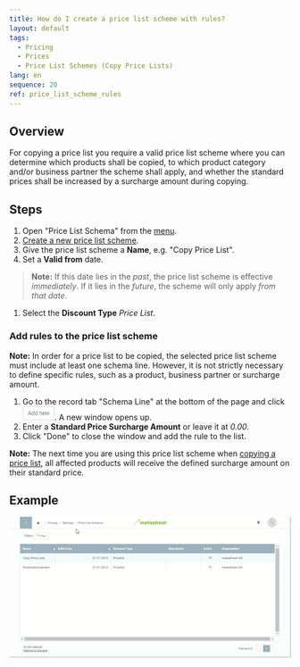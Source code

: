 ```yaml
---
title: How do I create a price list scheme with rules?
layout: default
tags:
  - Pricing
  - Prices
  - Price List Schemes (Copy Price Lists)
lang: en
sequence: 20
ref: price_list_scheme_rules
---
```


## Overview
For copying a price list you require a valid price list scheme where you can determine which products shall be copied, to which product category and/or business partner the scheme shall apply, and whether the standard prices shall be increased by a surcharge amount during copying.

## Steps
1. Open "Price List Schema" from the [menu](Menu).
1. [Create a new price list scheme](New_Record_Window).
1. Give the price list scheme a **Name**, e.g. "Copy Price List".
1. Set a **Valid from** date.
 >**Note:** If this date lies in the *past*, the price list scheme is effective *immediately*. If it lies in the *future*, the scheme will only apply *from that date*.

1. Select the **Discount Type** *Price List*.

### Add rules to the price list scheme
**Note:** In order for a price list to be copied, the selected price list scheme must include at least one schema line. However, it is not strictly necessary to define specific rules, such as a product, business partner or surcharge amount.

1. Go to the record tab "Schema Line" at the bottom of the page and click ![](assets/Add_New_Button.png). A new window opens up.
1. Enter a **Standard Price Surcharge Amount** or leave it at *0.00*.
1. Click "Done" to close the window and add the rule to the list.

**Note:** The next time you are using this price list scheme when [copying a price list](Copy_prices_from_price-list-version), all affected products will receive the defined surcharge amount on their standard price.

## Example
![](assets/Price_list_scheme_rules.gif)
